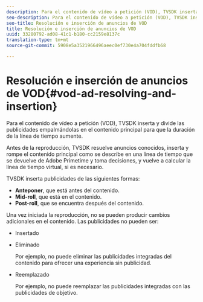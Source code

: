```yaml
---
description: Para el contenido de vídeo a petición (VOD), TVSDK inserta y divide las publicidades empalmándolas en el contenido principal para que la duración de la línea de tiempo aumente.
seo-description: Para el contenido de vídeo a petición (VOD), TVSDK inserta y divide las publicidades empalmándolas en el contenido principal para que la duración de la línea de tiempo aumente.
seo-title: Resolución e inserción de anuncios de VOD
title: Resolución e inserción de anuncios de VOD
uuid: 33280792-ad08-41c1-b180-cc2159e8137c
translation-type: tm+mt
source-git-commit: 5908e5a3521966496aeec0ef730e4a704fddfb68

---
```



# Resolución e inserción de anuncios de VOD{#vod-ad-resolving-and-insertion}

Para el contenido de vídeo a petición (VOD), TVSDK inserta y divide las publicidades empalmándolas en el contenido principal para que la duración de la línea de tiempo aumente.

Antes de la reproducción, TVSDK resuelve anuncios conocidos, inserta y rompe el contenido principal como se describe en una línea de tiempo que se devuelve de Adobe Primetime y toma decisiones, y vuelve a calcular la línea de tiempo virtual, si es necesario.

TVSDK inserta publicidades de las siguientes formas:

* **Anteponer**, que está antes del contenido.
* **Mid-roll**, que está en el contenido.
* **Post-roll**, que se encuentra después del contenido.

Una vez iniciada la reproducción, no se pueden producir cambios adicionales en el contenido. Las publicidades no pueden ser:

* Insertado
* Eliminado

   Por ejemplo, no puede eliminar las publicidades integradas del contenido para ofrecer una experiencia sin publicidad.
* Reemplazado

   Por ejemplo, no puede reemplazar las publicidades integradas con las publicidades de objetivo.

